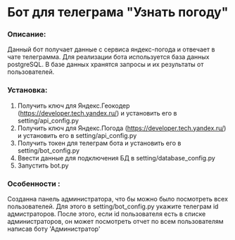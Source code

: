 # Бот для телеграма "Узнать погоду"
### Описание:
Данный бот получает данные с сервиса яндекс-погода и отвечает в чате телеграмма.  Для реализации бота используется база данных postgreSQL.
В базе данных хранятся запросы и их результаты от пользователей. 

### Установка:
1. Получить ключ для Яндекс.Геокодер (https://developer.tech.yandex.ru/) и установить его в setting/api_config.py
2. Получить ключ для Яндекс.Погода (https://developer.tech.yandex.ru/) и установить его в setting/api_config.py
3. Получить токен для телеграм бота и установить его в setting/bot_config.py
4. Ввести данные для подключения БД в setting/database_config.py
5. Запустить bot.py

### Особенности : 
Созданна панель администратора, что бы можно было посмотреть всех пользователей.  Для этого в setting/bot_config.py укажите телеграм id адмистраторов. 
После этого, если id пользователя есть в списке администраторов, он может посмотреть отчет по всем пользователям написав боту 'Администратор'
